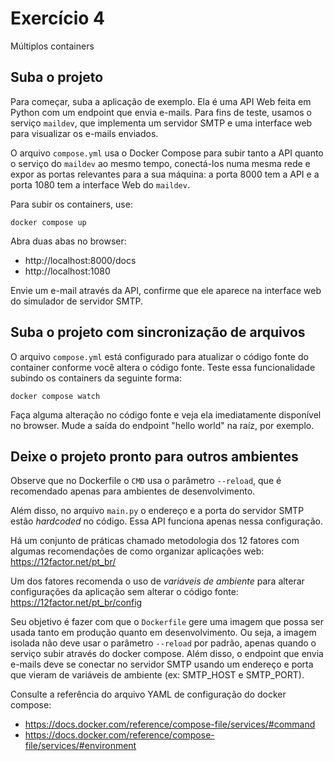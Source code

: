 # Exercício 4

Múltiplos containers

## Suba o projeto

Para começar, suba a aplicação de exemplo. Ela é uma API Web feita em Python
com um endpoint que envia e-mails. Para fins de teste, usamos o serviço
`maildev`, que implementa um servidor SMTP e uma interface web para visualizar
os e-mails enviados.

O arquivo `compose.yml` usa o Docker Compose para subir tanto a API quanto o
serviço do `maildev` ao mesmo tempo, conectá-los numa mesma rede e expor as
portas relevantes para a sua máquina: a porta 8000 tem a API e a porta 1080 tem
a interface Web do `maildev`.

Para subir os containers, use:
```
docker compose up
```

Abra duas abas no browser:
- http://localhost:8000/docs
- http://localhost:1080

Envie um e-mail através da API, confirme que ele aparece na interface web do
simulador de servidor SMTP.

## Suba o projeto com sincronização de arquivos

O arquivo `compose.yml` está configurado para atualizar o código fonte do
container conforme você altera o código fonte. Teste essa funcionalidade
subindo os containers da seguinte forma:
```
docker compose watch
```

Faça alguma alteração no código fonte e veja ela imediatamente disponível no
browser. Mude a saída do endpoint "hello world" na raíz, por exemplo.

## Deixe o projeto pronto para outros ambientes

Observe que no Dockerfile o `CMD` usa o parâmetro `--reload`, que é recomendado
apenas para ambientes de desenvolvimento.

Além disso, no arquivo `main.py` o endereço e a porta do servidor SMTP estão
_hardcoded_ no código. Essa API funciona apenas nessa configuração.

Há um conjunto de práticas chamado metodologia dos 12 fatores com algumas
recomendações de como organizar aplicações web:
https://12factor.net/pt_br/

Um dos fatores recomenda o uso de _variáveis de ambiente_ para alterar
configurações da aplicação sem alterar o código fonte:
https://12factor.net/pt_br/config

Seu objetivo é fazer com que o `Dockerfile` gere uma imagem que possa ser usada
tanto em produção quanto em desenvolvimento. Ou seja, a imagem isolada não deve
usar o parâmetro `--reload` por padrão, apenas quando o serviço subir através
do docker compose. Além disso, o endpoint que envia e-mails deve se conectar
no servidor SMTP usando um endereço e porta que vieram de variáveis de ambiente
(ex: SMTP_HOST e SMTP_PORT).

Consulte a referência do arquivo YAML de configuração do docker compose:
- https://docs.docker.com/reference/compose-file/services/#command
- https://docs.docker.com/reference/compose-file/services/#environment
